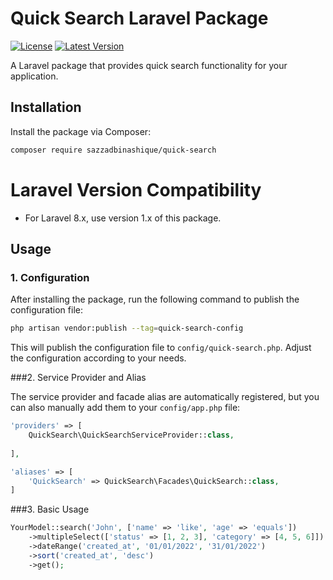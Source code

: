 # Quick Search Laravel Package

[![License](https://img.shields.io/badge/License-MIT-blue.svg)](https://opensource.org/licenses/MIT)
[![Latest Version](https://img.shields.io/github/v/release/sazzadbinashique/quick-search)](https://github.com/sazzadbinashique/quick-search/releases)

A Laravel package that provides quick search functionality for your application.

## Installation

Install the package via Composer:

```bash
composer require sazzadbinashique/quick-search
```
# Laravel Version Compatibility
- For Laravel 8.x, use version 1.x of this package.

## Usage

### 1. Configuration

After installing the package, run the following command to publish the configuration file:

```bash
php artisan vendor:publish --tag=quick-search-config
```

This will publish the configuration file to ` config/quick-search.php `. Adjust the configuration according to your needs.

###2. Service Provider and Alias

The service provider and facade alias are automatically registered, but you can also manually add them to your ` config/app.php ` file:

```php
'providers' => [
    QuickSearch\QuickSearchServiceProvider::class,
  
],

'aliases' => [
    'QuickSearch' => QuickSearch\Facades\QuickSearch::class,
]
```    


###3.  Basic Usage

```php
YourModel::search('John', ['name' => 'like', 'age' => 'equals'])
    ->multipleSelect(['status' => [1, 2, 3], 'category' => [4, 5, 6]])
    ->dateRange('created_at', '01/01/2022', '31/01/2022')
    ->sort('created_at', 'desc')
    ->get();
```
